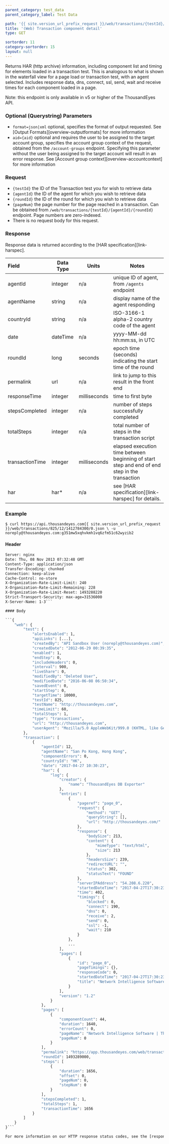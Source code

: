 ```yaml
---
parent_category: test_data
parent_category_label: Test Data

path: '{{ site.version_url_prefix_request }}/web/transactions/{testId}/{agentId}/{roundId}/{pageNum}'
title: '(Web) Transaction component detail'
type: GET

sortorder: 11
category-sortorder: 15
layout: null
---
```


Returns HAR (http archive) information, including component list and timing for elements loaded in a transaction test.  This is analogous to what is shown in the waterfall view for a page load or transaction test, with an agent selected.  Includes response data, dns, connect, ssl, send, wait and receive times for each component loaded in a page.

Note: this endpoint is only available in v5 or higher of the ThousandEyes API.

### Optional (Querystring) Parameters

* `format=json|xml` optional, specifies the format of output requested.  See [Output Formats][overview-outputformats] for more information
* `aid={aid}` optional and requires the user to be assigned to the target account group, specifies the account group context of the request, obtained from the `/account-groups` endpoint.  Specifying this parameter without the user being assigned to the target account will result in an error response. See [Account group context][overview-accountcontext] for more information

### Request

* `{testId}` the ID of the Transaction test you for wish to retrieve data
* `{agentId}` the ID of the agent for which you wish to retrieve data
* `{roundId}` the ID of the round for which you wish to retrieve data
* `{pageNum}` the page number for the page reached in a transaction.  Can be obtained from `/web/transactions/{testId}/{agentId}/{roundId}` endpoint.  Page numbers are zero-indexed.
* There is no request body for this request.

### Response

Response data is returned according to the [HAR specification][link-harspec].

Field | Data Type | Units | Notes
:------------|-------------|-------------|-------------|
agentId | integer | n/a | unique ID of agent, from `/agents` endpoint
agentName | string | n/a | display name of the agent responding
countryId | string | n/a | ISO-3166-1 alpha-2 country code of the agent
date | dateTime | n/a | yyyy-MM-dd hh:mm:ss, in UTC
roundId | long | seconds | epoch time (seconds) indicating the start time of the round
permalink | url | n/a | link to jump to this result in the front end
responseTime | integer | milliseconds | time to first byte
stepsCompleted | integer | n/a | number of steps successfully completed
totalSteps | integer | n/a | total number of steps in the transaction script
transactionTime | integer | milliseconds | elapsed execution time between beginning of start step and end of end step in the transaction
har | har\* | n/a | see [HAR specification][link-harspec] for details.


### Example

`$ curl https://api.thousandeyes.com{{ site.version_url_prefix_request }}/web/transactions/825/12/1412784300/0.json \
  -u noreply@thousandeyes.com:g351mw5xqhvkmh1vq6zfm51c62wyzib2`

#### Header

```HTTP/1.1 200 OK
Server: nginx
Date: Thu, 08 Nov 2013 07:32:48 GMT
Content-Type: application/json
Transfer-Encoding: chunked
Connection: keep-alive
Cache-Control: no-store
X-Organization-Rate-Limit-Limit: 240
X-Organization-Rate-Limit-Remaining: 228
X-Organization-Rate-Limit-Reset: 1493288220
Strict-Transport-Security: max-age=31536000
X-Server-Name: 1-3```

#### Body

```{
    "web": {
        "test": {
            "alertsEnabled": 1,
            "apiLinks": [...],
            "createdBy": "API Sandbox User (noreply@thousandeyes.com)",
            "createdDate": "2012-06-29 00:39:35",
            "enabled": 1,
            "endStep": 0,
            "includeHeaders": 0,
            "interval": 900,
            "liveShare": 0,
            "modifiedBy": "Deleted User",
            "modifiedDate": "2016-06-08 06:50:34",
            "savedEvent": 0,
            "startStep": 0,
            "targetTime": 10000,
            "testId": 825,
            "testName": "http://thousandeyes.com",
            "timeLimit": 60,
            "totalSteps": 1,
            "type": "transactions",
            "url": "http://thousandeyes.com",
            "userAgent": "Mozilla/5.0 AppleWebKit/999.0 (KHTML, like Gecko) Chrome/99.0 Safari/999.0"
        },
        "transaction": [
            {
                "agentId": 12,
                "agentName": "San Po Kong, Hong Kong",
                "componentErrors": 0,
                "countryId": "HK",
                "date": "2017-04-27 10:30:23",
                "har": {
                    "log": {
                        "creator": {
                            "name": "ThousandEyes DB Exporter"
                        },
                        "entries": [
                            {
                                "pageref": "page_0",
                                "request": {
                                    "method": "GET",
                                    "queryString": [],
                                    "url": "http://thousandeyes.com/"
                                },
                                "response": {
                                    "bodySize": 213,
                                    "content": {
                                        "mimeType": "text/html",
                                        "size": 213
                                    },
                                    "headersSize": 239,
                                    "redirectURL": "",
                                    "status": 302,
                                    "statusText": "FOUND"
                                },
                                "serverIPAddress": "54.208.6.220",
                                "startedDateTime": "2017-04-27T17:30:23.001Z",
                                "time": 402,
                                "timings": {
                                    "blocked": 0,
                                    "connect": 190,
                                    "dns": 0,
                                    "receive": 2,
                                    "send": 0,
                                    "ssl": -1,
                                    "wait": 210
                                }
                            },
                            ...
                        ],
                        "pages": [
                            {
                                "id": "page_0",
                                "pageTimings": {},
                                "responseCode": 0,
                                "startedDateTime": "2017-04-27T17:30:23.000Z",
                                "title": "Network Intelligence Software | ThousandEyes"
                            }
                        ],
                        "version": "1.2"
                    }
                },
                "pages": [
                    {
                        "componentCount": 44,
                        "duration": 1640,
                        "errorCount": 0,
                        "pageName": "Network Intelligence Software | ThousandEyes",
                        "pageNum": 0
                    }
                ],
                "permalink": "https://app.thousandeyes.com/web/transactions?__a=75&testId=825&roundId=1493289000&agentId=12",
                "roundId": 1493289000,
                "steps": [
                    {
                        "duration": 1656,
                        "offset": 0,
                        "pageNum": 0,
                        "stepNum": 0
                    }
                ],
                "stepsCompleted": 1,
                "totalSteps": 1,
                "transactionTime": 1656
            }
        ]
    }
}```

For more information on our HTTP response status codes, see the [response status codes documentation][overview-responsestatuscodes].
